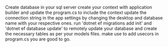 Create database in your sql server
create your context with application builder and update the program.cs to include the context
update the connection string in the app settings by changing the desktop and database name with your respective ones.
run 'dotnet ef migrations add init' and 'dotnet ef database update' to remotely update your database and create the necessary tables as per your models files.
make use to add usecors in program.cs
you are good to go.

